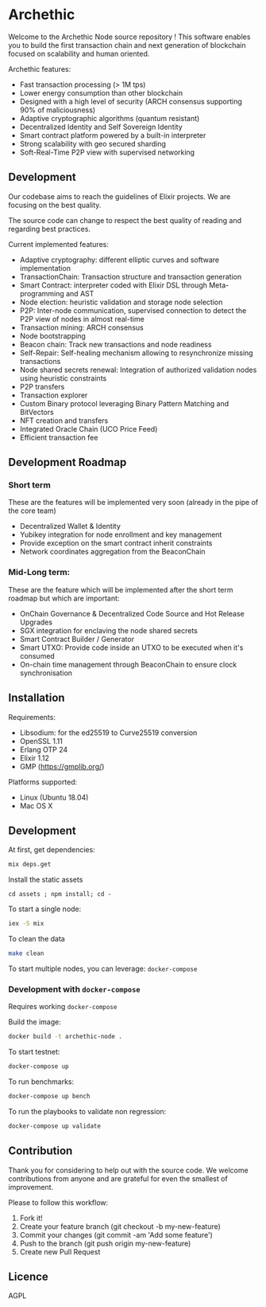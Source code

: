 # Archethic

Welcome to the Archethic Node source repository ! This software enables you to build the first transaction chain and next generation of blockchain focused on scalability and human oriented.

Archethic features:
- Fast transaction processing (> 1M tps)
- Lower energy consumption than other blockchain
- Designed with a high level of security (ARCH consensus supporting 90% of maliciousness)
- Adaptive cryptographic algorithms (quantum resistant)
- Decentralized Identity and Self Sovereign Identity
- Smart contract platform powered by a built-in interpreter
- Strong scalability with geo secured sharding
- Soft-Real-Time P2P view with supervised networking

## Development

Our codebase aims to reach the guidelines of Elixir projects.
We are focusing on the best quality.

The source code can change to respect the best quality of reading and regarding best practices.

Current implemented features:
- Adaptive cryptography: different elliptic curves and software implementation
- TransactionChain: Transaction structure and transaction generation
- Smart Contract: interpreter coded with Elixir DSL through Meta-programming and AST
- Node election: heuristic validation and storage node selection
- P2P: Inter-node communication, supervised connection to detect the P2P view of nodes in almost real-time
- Transaction mining: ARCH consensus
- Node bootstrapping
- Beacon chain: Track new transactions and node readiness
- Self-Repair: Self-healing mechanism allowing to resynchronize missing transactions
- Node shared secrets renewal: Integration of authorized validation nodes using heuristic constraints
- P2P transfers 
- Transaction explorer
- Custom Binary protocol leveraging Binary Pattern Matching and BitVectors
- NFT creation and transfers
- Integrated Oracle Chain (UCO Price Feed)
- Efficient transaction fee

## Development Roadmap

### Short term
These are the features will be implemented very soon (already in the pipe of the core team)
- Decentralized Wallet & Identity
- Yubikey integration for node enrollment and key management
- Provide exception on the smart contract inherit constraints
- Network coordinates aggregation from the BeaconChain

### Mid-Long term:
These are the feature which will be implemented after the short term roadmap but which are important:
- OnChain Governance & Decentralized Code Source and Hot Release Upgrades
- SGX integration for enclaving the node shared secrets
- Smart Contract Builder / Generator
- Smart UTXO: Provide code inside an UTXO to be executed when it's consumed
- On-chain time management through BeaconChain to ensure clock synchronisation

## Installation

Requirements:
- Libsodium: for the ed25519 to Curve25519 conversion 
- OpenSSL 1.11
- Erlang OTP 24
- Elixir 1.12
- GMP (https://gmplib.org/)

Platforms supported:
- Linux (Ubuntu 18.04)
- Mac OS X

## Development

At first, get dependencies:
```bash
mix deps.get
```

Install the static assets
```
cd assets ; npm install; cd -
```

To start a single node:
```bash
iex -S mix
```

To clean the data
```bash
make clean
```

To start multiple nodes, you can leverage: `docker-compose`

### Development with `docker-compose`

Requires working `docker-compose`

Build the image:
```bash
docker build -t archethic-node .
```

To start testnet:
```bash
docker-compose up
```

To run benchmarks:
```bash
docker-compose up bench
```

To run the playbooks to validate non regression:
```bash
docker-compose up validate
```

## Contribution

Thank you for considering to help out with the source code. 
We welcome contributions from anyone and are grateful for even the smallest of improvement.

Please to follow this workflow:
1. Fork it!
2. Create your feature branch (git checkout -b my-new-feature)
3. Commit your changes (git commit -am 'Add some feature')
4. Push to the branch (git push origin my-new-feature)
5. Create new Pull Request


## Licence

AGPL
